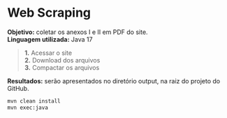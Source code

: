 # Web Scraping

**Objetivo:** coletar os anexos I e II em PDF do site.<br>
**Linguagem utilizada:** Java 17

> **1.** Acessar o site<br>
> **2.** Download dos arquivos<br>
> **3.** Compactar os arquivos

**Resultados:** serão apresentados no diretório output, na raiz do projeto do GitHub.

```bash
mvn clean install
mvn exec:java
```